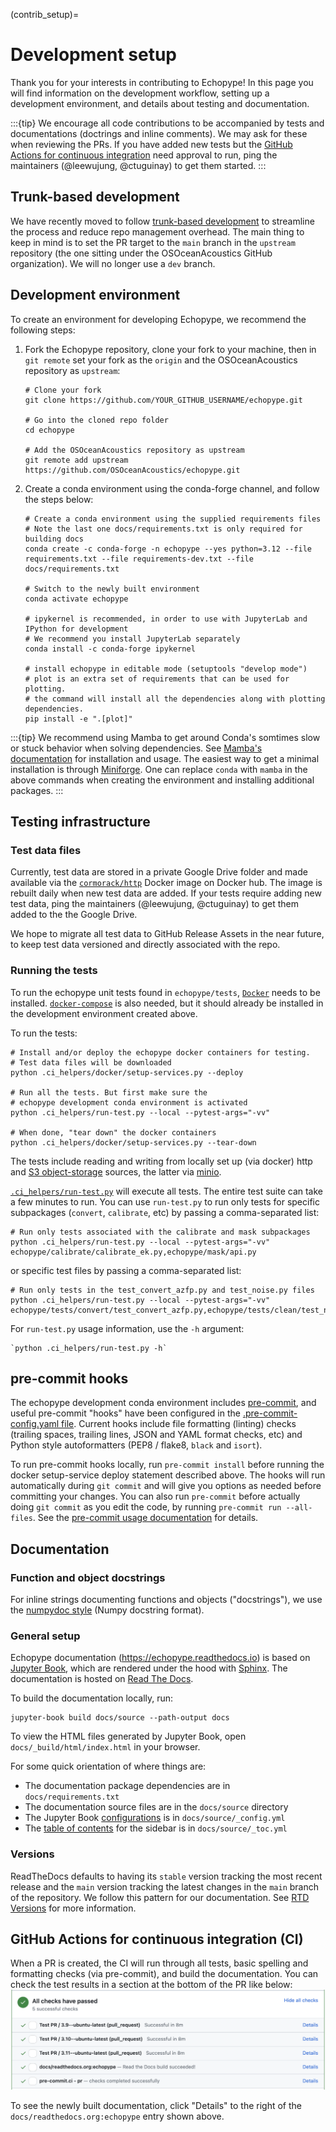 (contrib_setup)=
# Development setup

Thank you for your interests in contributing to Echopype! In this page you will find information on the development workflow, setting up a development environment, and details about testing and documentation.


:::{tip}
We encourage all code contributions to be accompanied by tests and documentations (doctrings and inline comments).
We may ask for these when reviewing the PRs.
If you have added new tests but the [GitHub Actions for continuous integration](#github-actions-for-continuous-integration-ci) need approval to run, ping the maintainers (@leewujung, @ctuguinay) to get them started.
:::



## Trunk-based development
We have recently moved to follow [trunk-based development](https://www.atlassian.com/continuous-delivery/continuous-integration/trunk-based-development) to streamline the process and reduce repo management overhead.
The main thing to keep in mind is to set the PR target to the `main` branch in the `upstream` repository (the one sitting under the OSOceanAcoustics GitHub organization).
We will no longer use a `dev` branch.



## Development environment

To create an environment for developing Echopype, we recommend the following steps:

1. Fork the Echopype repository, clone your fork to your machine, then in `git remote` set your fork as the `origin` and the OSOceanAcoustics repository as `upstream`:
    ```shell
    # Clone your fork
    git clone https://github.com/YOUR_GITHUB_USERNAME/echopype.git

    # Go into the cloned repo folder
    cd echopype

    # Add the OSOceanAcoustics repository as upstream
    git remote add upstream https://github.com/OSOceanAcoustics/echopype.git
    ```

2. Create a conda environment using the conda-forge channel, and follow the steps below:
    ```shell
    # Create a conda environment using the supplied requirements files
    # Note the last one docs/requirements.txt is only required for building docs
    conda create -c conda-forge -n echopype --yes python=3.12 --file requirements.txt --file requirements-dev.txt --file docs/requirements.txt

    # Switch to the newly built environment
    conda activate echopype

    # ipykernel is recommended, in order to use with JupyterLab and IPython for development
    # We recommend you install JupyterLab separately
    conda install -c conda-forge ipykernel

    # install echopype in editable mode (setuptools "develop mode")
    # plot is an extra set of requirements that can be used for plotting.
    # the command will install all the dependencies along with plotting dependencies.
    pip install -e ".[plot]"
    ```

:::{tip}
We recommend using Mamba to get around Conda's somtimes slow or stuck behavior when solving dependencies.
See [Mamba's documentation](https://mamba.readthedocs.io/en/latest/) for installation and usage.
The easiest way to get a minimal installation is through [Miniforge](https://conda-forge.org/download/).
One can replace `conda` with `mamba` in the above commands when creating the environment and installing additional packages.
:::



## Testing infrastructure

### Test data files

Currently, test data are stored in a private Google Drive folder and
made available via the [`cormorack/http`](https://hub.docker.com/r/cormorack/http)
Docker image on Docker hub.
The image is rebuilt daily when new test data are added.
If your tests require adding new test data, ping the maintainers (@leewujung, @ctuguinay)
to get them added to the the Google Drive.

We hope to migrate all test data to GitHub Release Assets in the near future,
to keep test data versioned and directly associated with the repo.


### Running the tests

To run the echopype unit tests found in `echopype/tests`,
[`Docker`](https://docs.docker.com/get-docker/) needs to be installed.
[`docker-compose`](https://docs.docker.com/compose/) is also needed,
but it should already be installed in the development environment created above.

To run the tests:
```shell
# Install and/or deploy the echopype docker containers for testing.
# Test data files will be downloaded
python .ci_helpers/docker/setup-services.py --deploy

# Run all the tests. But first make sure the
# echopype development conda environment is activated
python .ci_helpers/run-test.py --local --pytest-args="-vv"

# When done, "tear down" the docker containers
python .ci_helpers/docker/setup-services.py --tear-down
```

The tests include reading and writing from locally set up (via docker)
http and [S3 object-storage](https://en.wikipedia.org/wiki/Amazon_S3) sources,
the latter via [minio](https://minio.io).

[`.ci_helpers/run-test.py`](https://github.com/OSOceanAcoustics/echopype/blob/main/.ci_helpers/run-test.py)
will execute all tests.
The entire test suite can take a few minutes to run.
You can use `run-test.py` to run only tests for specific subpackages
(`convert`, `calibrate`, etc) by passing a comma-separated list:
```shell
# Run only tests associated with the calibrate and mask subpackages
python .ci_helpers/run-test.py --local --pytest-args="-vv" echopype/calibrate/calibrate_ek.py,echopype/mask/api.py
```
or specific test files by passing a comma-separated list:
```shell
# Run only tests in the test_convert_azfp.py and test_noise.py files
python .ci_helpers/run-test.py --local --pytest-args="-vv"  echopype/tests/convert/test_convert_azfp.py,echopype/tests/clean/test_noise.py
```

For `run-test.py` usage information, use the ``-h`` argument:
```shell
`python .ci_helpers/run-test.py -h`
```



## pre-commit hooks

The echopype development conda environment includes [pre-commit](https://pre-commit.com),
and useful pre-commit "hooks" have been configured in the
[.pre-commit-config.yaml file](https://github.com/OSOceanAcoustics/echopype/blob/main/.pre-commit-config.yaml).
Current hooks include file formatting (linting) checks
(trailing spaces, trailing lines, JSON and YAML format checks, etc)
and Python style autoformatters (PEP8 / flake8, `black` and `isort`).

To run pre-commit hooks locally, run `pre-commit install` before running the
docker setup-service deploy statement described above.
The hooks will run automatically during `git commit` and will give you
options as needed before committing your changes.
You can also run `pre-commit` before actually doing `git commit` as you edit the code,
by running `pre-commit run --all-files`.
See the [pre-commit usage documentation](https://pre-commit.com/#usage) for details.



<!--
OLD CONTENT WHEN WE USED A DEV BRANCH
CURRENT CI RUNS ENTIRE TEST SUITE FOR PR TO MAIN

echopype makes extensive use of GitHub Actions for continuous integration (CI)
of unit tests and other code quality controls. Every pull request (PR) triggers the CI.
See `echopype/.github/workflows <https://github.com/OSOceanAcoustics/echopype/tree/main/.github/workflows>`_,
especially `pr.yaml <https://github.com/OSOceanAcoustics/echopype/blob/main/.github/workflows/pr.yaml>`_.

The entire test suite can be a bit slow, taking up to 40 minutes or more.
To mitigate this, the CI default is to run tests only for subpackages that
were modified in the PR; this is done via ``.ci_helpers/run-test.py``
(see the `Running the tests`_ section). To have the CI execute the
entire test suite, add the string "[all tests ci]" to the PR title.
Under special circumstances, when the submitted changes have a
very limited scope (such as contributions to the documentation)
or you know exactly what you're doing
(you're a seasoned echopype contributor), the CI can be skipped.
This is done by adding the string "[skip ci]" to the PR title. -->



## Documentation

### Function and object docstrings

For inline strings documenting functions and objects ("docstrings"),
we use the [numpydoc style](https://numpydoc.readthedocs.io/en/latest/format.html) (Numpy docstring format).


### General setup

Echopype documentation (https://echopype.readthedocs.io) is based on [Jupyter Book](https://jupyterbook.org/en/stable/intro.html),
which are rendered under the hood with [Sphinx](https://www.sphinx-doc.org).
The documentation is hosted on [Read The Docs](https://readthedocs.org).

To build the documentation locally, run:
```shell
jupyter-book build docs/source --path-output docs
```

To view the HTML files generated by Jupyter Book, open `docs/_build/html/index.html` in your browser.

For some quick orientation of where things are:
- The documentation package dependencies are in `docs/requirements.txt`
- The documentation source files are in the `docs/source` directory
- The Jupyter Book [configurations](https://jupyterbook.org/en/stable/customize/config.html)
  is in `docs/source/_config.yml`
- The [table of contents](https://jupyterbook.org/en/stable/structure/toc.html) for the sidebar
  is in `docs/source/_toc.yml`

### Versions

ReadTheDocs defaults to having its `stable` version tracking the most recent release and the `main` version tracking the latest changes in the `main` branch of the repository. We follow this pattern for our documentation. See [RTD Versions](https://docs.readthedocs.io/en/stable/versions.html) for more information.



## GitHub Actions for continuous integration (CI)
When a PR is created, the CI will run through all tests, basic spelling and formatting checks (via pre-commit), and build the documentation.
You can check the test results in a section at the bottom of the PR like below:
![ci_runs](./images/CI_checks.png)

To see the newly built documentation, click  "Details" to the right of the
`docs/readthedocs.org:echopype` entry shown above.
